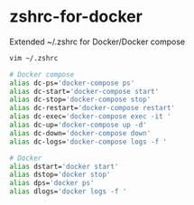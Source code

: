 # zshrc-for-docker
Extended ~/.zshrc for Docker/Docker compose
``` bash
vim ~/.zshrc
```

``` bash
# Docker compose
alias dc-ps='docker-compose ps'
alias dc-start='docker-compose start'
alias dc-stop='docker-compose stop'
alias dc-restart='docker-compose restart'
alias dc-exec='docker-compose exec -it '
alias dc-up='docker-compose up -d'
alias dc-down='docker-compose down'
alias dc-logs='docker-compose logs -f '

# Docker
alias dstart='docker start'
alias dstop='docker stop'
alias dps='docker ps'
alias dlogs='docker logs -f '
```
